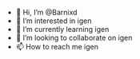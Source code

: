 - 👋 Hi, I’m @Barnixd
- 👀 I’m interested in igen 
- 🌱 I’m currently learning igen
- 💞️ I’m looking to collaborate on igen
- 📫 How to reach me igen

<!---
Barnixd/Barnixd is a ✨ special ✨ repository because its `README.md` (this file) appears on your GitHub profile.
You can click the Preview link to take a look at your changes.
--->
